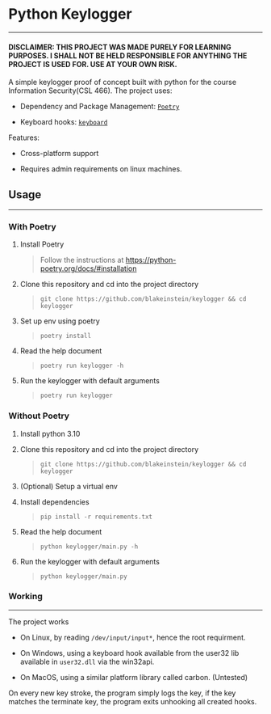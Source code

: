 # Python Keylogger

---

#### DISCLAIMER: THIS PROJECT WAS MADE PURELY FOR LEARNING PURPOSES. I SHALL NOT BE HELD RESPONSIBLE FOR ANYTHING THE PROJECT IS USED FOR. USE AT YOUR OWN RISK.

A simple keylogger proof of concept built with python for the course Information Security(CSL 466). The project uses:

- Dependency and Package Management: [`Poetry`](https://python-poetry.org/)

- Keyboard hooks: [`keyboard`](https://github.com/boppreh/keyboard)

Features:

- Cross-platform support

- Requires admin requirements on linux machines.

## Usage

---

### With Poetry

1. Install Poetry
   
   > Follow the instructions at https://python-poetry.org/docs/#installation

2. Clone this repository and cd into the project directory
   
   > `git clone https://github.com/blakeinstein/keylogger && cd keylogger`

3. Set up env using poetry
   
   > `poetry install`

4. Read the help document
   
   > `poetry run keylogger -h`

5. Run the keylogger with default arguments
   
   > `poetry run keylogger`

### Without Poetry

1. Install python 3.10

2. Clone this repository and cd into the project directory
   
   > `git clone https://github.com/blakeinstein/keylogger && cd keylogger`

3. (Optional) Setup a virtual env

4. Install dependencies
   
   > `pip install -r requirements.txt`

5. Read the help document
   
   > `python keylogger/main.py -h`

6. Run the keylogger with default arguments
   
   > `python keylogger/main.py`

### Working

---

The project works

- On Linux, by reading `/dev/input/input*`, hence the root requirment.

- On Windows, using a keyboard hook available from the user32 lib available in  `user32.dll` via the win32api.

- On MacOS, using a similar platform library called carbon. (Untested)

On every new key stroke, the program simply logs the key, if the key matches the terminate key, the program exits unhooking all created hooks.


